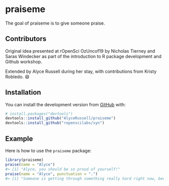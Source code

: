 
<!-- README.md is generated from README.Rmd. Please edit that file -->

# praiseme

<!-- badges: start -->

<!-- badges: end -->

The goal of praiseme is to give someone praise.

## Contributors

Original idea presented at rOpenSci OzUncof19 by Nicholas Tierney and Saras Windecker as part of the introduction to R package development and Github workshop. 

Extended by Alyce Russell during her stay, with contributions from Kristy Robledo. :smile:

## Installation

You can install the development version from
[GitHub](https://github.com/) with:

``` r
# install.packages("devtools")
devtools::install_github("AlyceRussell/praiseme")
devtools::install_github("ropenscilabs/syn")
```

## Example

Here is how to use the `praiseme` package:

``` r
library(praiseme)
praise(name = "Alyce")
#> [1] "Alyce, you should be so proud of yourself!"
praise(name = "Alyce", punctuation = ".")
#> [1] "Someone is getting through something really hard right now, because Alyce, you've got their back."
```
